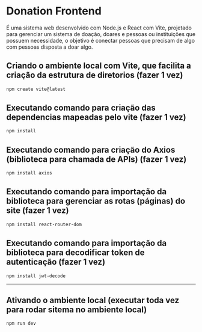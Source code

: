 # Donation Frontend

 É uma sistema web desenvolvido com Node.js e React com Vite, projetado para gerenciar um sistema de doação, doares e pessoas ou instituições que possuem necessidade, o objetivo é conectar pessoas que precisam de algo com pessoas disposta a doar algo.

 ## Criando o ambiente local com Vite, que facilita a criação da estrutura de diretorios (fazer 1 vez) ##

 ```bash
npm create vite@latest
```
 ## Executando comando para criação das dependencias mapeadas pelo vite (fazer 1 vez) ##

 ```bash
npm install
```

 ## Executando comando para criação do Axios (biblioteca para chamada de APIs) (fazer 1 vez)  ##

 ```bash
npm install axios
```

 ## Executando comando para importação da biblioteca para gerenciar as rotas (páginas) do site (fazer 1 vez)   ##
 ```bash
npm install react-router-dom
```

 ## Executando comando para importação da biblioteca para decodificar token de autenticação (fazer 1 vez)   ##
 ```bash
npm install jwt-decode
```

_____________________________________

 ## Ativando o ambiente local (executar toda vez para rodar sitema no ambiente local) ##
```bash
npm run dev
```
